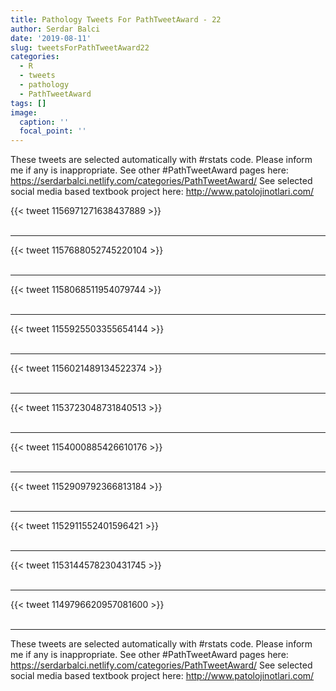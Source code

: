 ```yaml
---
title: Pathology Tweets For PathTweetAward - 22
author: Serdar Balci
date: '2019-08-11'
slug: tweetsForPathTweetAward22
categories:
  - R
  - tweets
  - pathology
  - PathTweetAward
tags: []
image:
  caption: ''
  focal_point: ''
---
```



These tweets are selected automatically with #rstats code. Please inform me if any is inappropriate.
See other #PathTweetAward pages here: https://serdarbalci.netlify.com/categories/PathTweetAward/ 
See selected social media based textbook project here: http://www.patolojinotlari.com/

{{< tweet 1156971271638437889 >}}
<br>
<br>
<hr>
{{< tweet 1157688052745220104 >}}
<br>
<br>
<hr>
{{< tweet 1158068511954079744 >}}
<br>
<br>
<hr>
{{< tweet 1155925503355654144 >}}
<br>
<br>
<hr>
{{< tweet 1156021489134522374 >}}
<br>
<br>
<hr>
{{< tweet 1153723048731840513 >}}
<br>
<br>
<hr>
{{< tweet 1154000885426610176 >}}
<br>
<br>
<hr>
{{< tweet 1152909792366813184 >}}
<br>
<br>
<hr>
{{< tweet 1152911552401596421 >}}
<br>
<br>
<hr>
{{< tweet 1153144578230431745 >}}
<br>
<br>
<hr>
{{< tweet 1149796620957081600 >}}
<br>
<br>
<hr>


These tweets are selected automatically with #rstats code. Please inform me if any is inappropriate.
See other #PathTweetAward pages here: https://serdarbalci.netlify.com/categories/PathTweetAward/ 
See selected social media based textbook project here: http://www.patolojinotlari.com/
